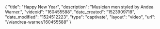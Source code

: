 {
    "title": "Happy New Year",
    "description": "Musician men styled by Andea Warner.",
    "videoid": "160455588",
    "date_created": "1523909718",
    "date_modified": "1524512223",
    "type": "captivate",
    "layout": "video",
    "url": "\/v\/andrea-warner\/160455588"
}